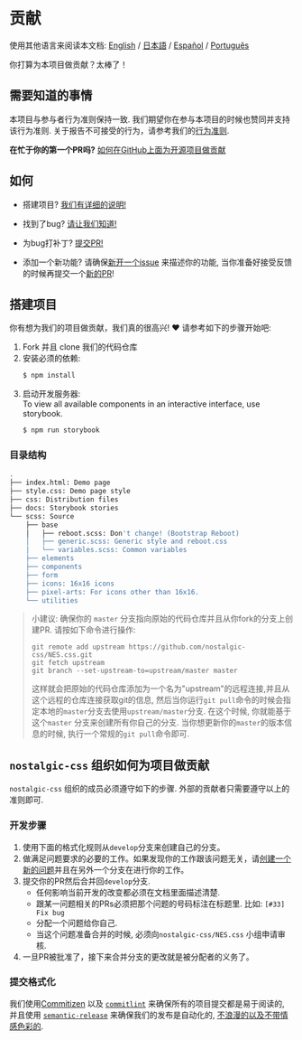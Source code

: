 # 贡献

使用其他语言来阅读本文档:
[English](CONTRIBUTING.md) / [日本語](.github/CONTRIBUTING-jp.md) / [Español](.github/CONTRIBUTING-es.md) / [Português](.github/CONTRIBUTING-pt-BR.md)

你打算为本项目做贡献？太棒了！

## 需要知道的事情

本项目与参与者行为准则保持一致. 我们期望你在参与本项目的时候也赞同并支持该行为准则. 关于报告不可接受的行为，请参考我们的[行为准则][code-of-conduct].

**在忙于你的第一个PR吗?**
[如何在GitHub上面为开源项目做贡献][egghead]

## 如何

* 搭建项目?
  [我们有详细的说明!](#project-setup)

* 找到了bug?
  [请让我们知道!][new-issue]

* 为bug打补丁?
  [提交PR!][new-pr]

* 添加一个新功能?
  请确保[新开一个issue][new-issue] 来描述你的功能, 当你准备好接受反馈的时候再提交一个[新的PR][new-pr]!

## 搭建项目

你有想为我们的项目做贡献，我们真的很高兴! ❤️ 请参考如下的步骤开始吧:

1. Fork 并且 clone 我们的代码仓库
2. 安装必须的依赖:
    ```sh
    $ npm install
    ```
3. 启动开发服务器:  
    To view all available components in an interactive interface, use storybook.
    ```sh
    $ npm run storybook
    ```

### 目录结构
```sh
.
├── index.html: Demo page
├── style.css: Demo page style
├── css: Distribution files
├── docs: Storybook stories
└── scss: Source
    ├── base
    │   ├── reboot.scss: Don't change! (Bootstrap Reboot)
    │   ├── generic.scss: Generic style and reboot.css
    │   └── variables.scss: Common variables
    ├── elements
    ├── components
    ├── form
    ├── icons: 16x16 icons
    ├── pixel-arts: For icons other than 16x16.
    └── utilities
```

> 小建议: 确保你的 `master` 分支指向原始的代码仓库并且从你fork的分支上创建PR. 请按如下命令进行操作:
>
> ```
> git remote add upstream https://github.com/nostalgic-css/NES.css.git
> git fetch upstream
> git branch --set-upstream-to=upstream/master master
> ```
>
> 这样就会把原始的代码仓库添加为一个名为"upstream"的远程连接,并且从这个远程的仓库连接获取git的信息, 然后当你运行`git pull`命令的时候会指定本地的`master`分支去使用`upstream/master`分支. 在这个时候, 你就能基于这个`master` 分支来创建所有你自己的分支. 当你想更新你的`master`的版本信息的时候, 执行一个常规的`git pull`命令即可.

## `nostalgic-css` 组织如何为项目做贡献

`nostalgic-css` 组织的成员必须遵守如下的步骤. 外部的贡献者只需要遵守以上的准则即可.

### 开发步骤

1. 使用下面的格式化规则从`develop`分支来创建自己的分支。
2. 做满足问题要求的必要的工作。如果发现你的工作跟该问题无关，请[创建一个新的问题][new-issue]并且在另外一个分支在进行你的工作。
3. 提交你的PR然后合并回`develop`分支.
    * 任何影响当前开发的改变都必须在文档里面描述清楚.
    * 跟某一问题相关的PRs必须把那个问题的号码标注在标题里. 比如: `[#33] Fix bug`
    * 分配一个问题给你自己.
    * 当这个问题准备合并的时候, 必须向`nostalgic-css/NES.css` 小组申请审核.
4. 一旦PR被批准了，接下来合并分支的更改就是被分配者的义务了。

### 提交格式化

我们使用[Commitizen][commitizen] 以及 [`commitlint`][commitlint] 来确保所有的项目提交都是易于阅读的, 并且使用 [`semantic-release`][semantic-release] 来确保我们的发布是自动化的, [不浪漫的以及不带情感色彩的][sentimental-versioning].





[code-of-conduct]: CODE_OF_CONDUCT.md
[commitizen]: https://github.com/commitizen/cz-cli
[commitlint]: [https://github.com/marionebl/commitlint]
[egghead]: https://egghead.io/series/how-to-contribute-to-an-open-source-project-on-github
[new-issue]: https://github.com/nostalgic-css/NES.css/issues/new/choose
[new-pr]: https://github.com/nostalgic-css/NES.css/compare/develop...develop
[semantic-release]: https://github.com/semantic-release/semantic-release
[sentimental-versioning]: http://sentimentalversioning.org/

